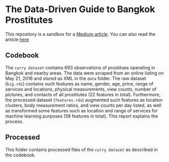 # The Data-Driven Guide to Bangkok Prostitutes

This repository is a sandbox for a [Medium article](https://medium.com/p/af965fc55e4b/). You can also read the article [here](http://cstorm125.github.io/curry)

## Codebook
The ```curry dataset```  contains 693 observations of prostitues operating in Bangkok and nearby areas. The data were scraped from an online listing on May 21, 2016 and stored as XML in the ```data``` folder. The raw dataset (```big.rds```) contains such features as name, gender, age, price, range of services and locations, physical measurements, view counts, number of pictures, and contacts of all prostitutes (22 features in total). Furthermore, the processed dataset (```features.rds```) augmented such features as location clusters, body measurement ratios, and view counts per day listed, as well as transformed some features such as location and range of services for machine learning purposes (58 features in total). This report explains the process.

## Processed
This folder contains processed files of the ```curry dataset``` as described in the codebook.
